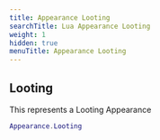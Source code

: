 ```yaml
---
title: Appearance Looting
searchTitle: Lua Appearance Looting
weight: 1
hidden: true
menuTitle: Appearance Looting
---
```

## Looting

This represents a Looting Appearance
```lua
Appearance.Looting
```